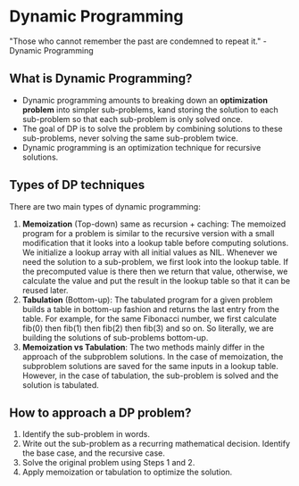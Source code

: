 # Dynamic Programming

"Those who cannot remember the past are condemned to repeat it." - Dynamic Programming

## What is Dynamic Programming?
- Dynamic programming amounts to breaking down an **optimization problem** into simpler sub-problems, kand storing the solution to each sub-problem so that each sub-problem is only solved once.
- The goal of DP is to solve the problem by combining solutions to these sub-problems, never solving the same sub-problem twice.
- Dynamic programming is an optimization technique for recursive solutions. 

## Types of DP techniques
There are two main types of dynamic programming:
1. **Memoization** (Top-down) same as recursion + caching: 
    The memoized program for a problem is similar to the recursive version with a small modification that it looks 
    into a lookup table before computing solutions. We initialize a lookup array with all initial values as NIL. 
    Whenever we need the solution to a sub-problem, we first look into the lookup table. If the precomputed value 
    is there then we return that value, otherwise, we calculate the value and put the result in the lookup table 
    so that it can be reused later.
2. **Tabulation** (Bottom-up): 
    The tabulated program for a given problem builds a table in bottom-up fashion and returns the last entry from the table. 
    For example, for the same Fibonacci number, we first calculate fib(0) then fib(1) then fib(2) then fib(3) and so on. 
    So literally, we are building the solutions of sub-problems bottom-up.
3. **Memoization vs Tabulation**: The two methods mainly differ in the approach of the subproblem solutions. In the case of memoization, the subproblem solutions are saved for the same inputs in a lookup table. However, in the case of tabulation, the sub-problem is solved and the solution is tabulated.

## How to approach a DP problem?
1. Identify the sub-problem in words.
2. Write out the sub-problem as a recurring mathematical decision. Identify the base case, and the recursive case.
3. Solve the original problem using Steps 1 and 2.
4. Apply memoization or tabulation to optimize the solution.
